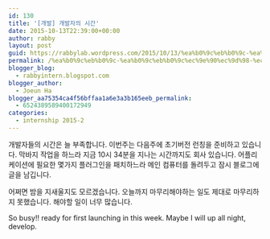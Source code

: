 ```yaml
---
id: 130
title: '[개발] 개발자의 시간'
date: 2015-10-13T22:39:00+00:00
author: rabby
layout: post
guid: https://rabbylab.wordpress.com/2015/10/13/%ea%b0%9c%eb%b0%9c-%ea%b0%9c%eb%b0%9c%ec%9e%90%ec%9d%98-%ec%8b%9c%ea%b0%84
permalink: /%ea%b0%9c%eb%b0%9c-%ea%b0%9c%eb%b0%9c%ec%9e%90%ec%9d%98-%ec%8b%9c%ea%b0%84/
blogger_blog:
  - rabbyintern.blogspot.com
blogger_author:
  - Joeun Ha
blogger_aa75354ca4f56bffaa1a6e3a3b165eeb_permalink:
  - 6524389589400172949
categories:
  - internship 2015-2
---
```

개발자들의 시간은 늘 부족합니다. 이번주는 다음주에 초기버전 런칭을 준비하고 있습니다. 막바지 작업을 하느라 지금 10시 34분을 지나는 시간까지도 회사 있습니다. 어플리케이션에 필요한 몇가지 플러그인을 패치하느라 메인 컴퓨터를 돌려두고 잠시 블로그에 글을 남깁니다.

어쩌면 밤을 지새울지도 모르겠습니다. 오늘까지 마무리해야하는 일도 제대로 마무리하지 못했습니다. 해야할 일이 너무 많습니다.

<a name='more'></a>

So busy!! ready for first launching in this week. Maybe I will up all night, develop.